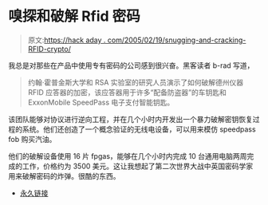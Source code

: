 # 嗅探和破解 Rfid 密码

> 原文:[https://hack aday . com/2005/02/19/snugging-and-cracking-RFID-crypto/](https://hackaday.com/2005/02/19/sniffing-and-cracking-rfid-crypto/)

我总是对那些在产品中使用专有密码的公司感到很兴奋。黑客读者 b-rad 写道，

> 约翰·霍普金斯大学和 RSA 实验室的研究人员演示了如何破解德州仪器 RFID 应答器的加密，该应答器用于许多“配备防盗器”的车钥匙和 ExxonMobile SpeedPass 电子支付智能钥匙。

该团队能够对协议进行逆向工程，并在几个小时内开发出一个暴力破解密钥恢复过程的系统。他们还创造了一个概念验证的无线电设备，可以用来模仿 speedpass fob 购买汽油。

他们的破解设备使用 16 片 fpgas，能够在几个小时内完成 10 台通用电脑两周完成的工作，价格约为 3500 美元。这让我想起了第二次世界大战中英国密码学家用来破解密码的炸弹。很酷的东西。

*   [永久链接](http://rfid-analysis.org/)